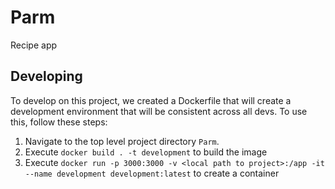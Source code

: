 # Parm
Recipe app

## Developing
To develop on this project, we created a Dockerfile that will create a development environment that will be consistent across all devs. To use this, follow these steps:

1. Navigate to the top level project directory `Parm`.
2. Execute `docker build . -t development` to build the image
3. Execute `docker run -p 3000:3000 -v <local path to project>:/app -it --name development development:latest` to create a container